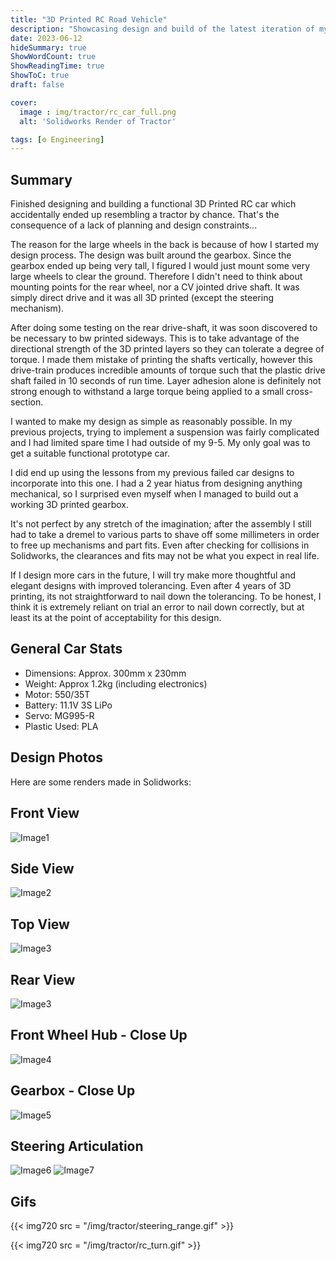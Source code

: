```yaml
---
title: "3D Printed RC Road Vehicle"
description: "Showcasing design and build of the latest iteration of my 3D printed car"
date: 2023-06-12
hideSummary: true
ShowWordCount: true
ShowReadingTime: true
ShowToC: true
draft: false

cover:
  image : img/tractor/rc_car_full.png
  alt: 'Solidworks Render of Tractor'

tags: [⚙️ Engineering]
---
```


## Summary

Finished designing and building a functional 3D Printed RC car which accidentally ended up resembling a tractor by chance. That's the consequence of a lack of planning and design constraints...

The reason for the large wheels in the back is because of how I started my design process. The design was built around the gearbox. Since the gearbox ended up being very tall, I figured I would just mount some very large wheels to clear the ground. Therefore I didn't need to think about mounting points for the rear wheel, nor a CV jointed drive shaft. It was simply direct drive and it was all 3D printed (except the steering mechanism).

After doing some testing on the rear drive-shaft, it was soon discovered to be necessary to bw printed sideways. This is to take advantage of the directional strength of the 3D printed layers so they can tolerate a degree of torque. I made them mistake of printing the shafts vertically, however this drive-train produces incredible amounts of torque such that the plastic drive shaft failed in 10 seconds of run time. Layer adhesion alone is definitely not strong enough to withstand a large torque being applied to a small cross-section.

I wanted to make my design as simple as reasonably possible. In my previous projects, trying to implement a suspension was fairly complicated and I had limited spare time I had outside of my 9-5. My only goal was to get a suitable functional prototype car.

I did end up using the lessons from my previous failed car designs to incorporate into this one. I had a 2 year hiatus from designing anything mechanical, so I surprised even myself when I managed to build out a working 3D printed gearbox.

It's not perfect by any stretch of the imagination; after the assembly I still had to take a dremel to various parts to shave off some millimeters in order to free up mechanisms and part fits. Even after checking for collisions in Solidworks, the clearances and fits may not be what you expect in real life.

If I design more cars in the future, I will try make more thoughtful and elegant designs with improved tolerancing. Even after 4 years of 3D printing, its not straightforward to nail down the tolerancing. To be honest, I think it is extremely reliant on trial an error to nail down correctly, but at least its at the point of acceptability for this design.


## General Car Stats

- Dimensions: Approx. 300mm x 230mm
- Weight: Approx 1.2kg (including electronics)
- Motor: 550/35T
- Battery: 11.1V 3S LiPo
- Servo: MG995-R
- Plastic Used: PLA

## Design Photos

Here are some renders made in Solidworks:

## Front View
![Image1](/img/tractor/rc_car_front.png)
## Side View
![Image2](/img/tractor/rc_car_side.png)
## Top View
![Image3](/img/tractor/rc_car_top.png)
## Rear View
![Image3](/img/tractor/rc_car_rear_top.png)
## Front Wheel Hub - Close Up
![Image4](/img/tractor/rc_tractor_front_wheel.png)
## Gearbox - Close Up
![Image5](/img/tractor/rc_tractor_gears.png)
## Steering Articulation
![Image6](/img/tractor/rc_tractor_steeringL.png)
![Image7](/img/tractor/rc_tractor_steeringR.png)


## Gifs

{{< img720 src = "/img/tractor/steering_range.gif" >}}

{{< img720 src = "/img/tractor/rc_turn.gif" >}}
